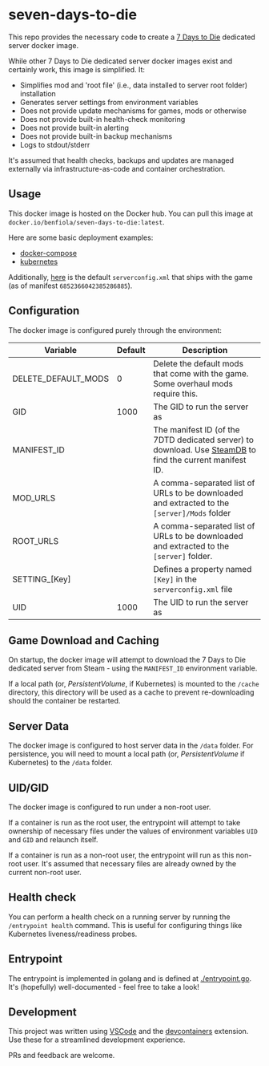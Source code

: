 # seven-days-to-die

This repo provides the necessary code to create a [7 Days to Die](https://7daystodie.com/) dedicated server docker image.

While other 7 Days to Die dedicated server docker images exist and certainly work, this image is simplified. It:

- Simplifies mod and 'root file' (i.e., data installed to server root folder) installation
- Generates server settings from environment variables
- Does not provide update mechanisms for games, mods or otherwise
- Does not provide built-in health-check monitoring
- Does not provide built-in alerting
- Does not provide built-in backup mechanisms
- Logs to stdout/stderr

It's assumed that health checks, backups and updates are managed externally via infrastructure-as-code and container orchestration.

## Usage

This docker image is hosted on the Docker hub. You can pull this image at `docker.io/benfiola/seven-days-to-die:latest`.

Here are some basic deployment examples:

- [docker-compose](./examples/docker-compose.yaml)
- [kubernetes](./examples/kubernetes.yaml)

Additionally, [here](./examples/default-serverconfig.xml) is the default `serverconfig.xml` that ships with the game (as of manifest `6852366042385286885`).

## Configuration

The docker image is configured purely through the environment:

| Variable            | Default | Description                                                                                                                                              |
| ------------------- | ------- | -------------------------------------------------------------------------------------------------------------------------------------------------------- |
| DELETE_DEFAULT_MODS | 0       | Delete the default mods that come with the game. Some overhaul mods require this.                                                                        |
| GID                 | 1000    | The GID to run the server as                                                                                                                             |
| MANIFEST_ID         |         | The manifest ID (of the 7DTD dedicated server) to download. Use [SteamDB](https://steamdb.info/depot/294422/manifests/) to find the current manifest ID. |
| MOD_URLS            |         | A comma-separated list of URLs to be downloaded and extracted to the `[server]/Mods` folder                                                              |
| ROOT_URLS           |         | A comma-separated list of URLs to be downloaded and extracted to the `[server]` folder.                                                                  |
| SETTING\_[Key]      |         | Defines a property named `[Key]` in the `serverconfig.xml` file                                                                                          |
| UID                 | 1000    | The UID to run the server as                                                                                                                             |

## Game Download and Caching

On startup, the docker image will attempt to download the 7 Days to Die dedicated server from Steam - using the `MANIFEST_ID` environment variable.

If a local path (or, _PersistentVolume_, if Kubernetes) is mounted to the `/cache` directory, this directory will be used as a cache to prevent re-downloading should the container be restarted.

## Server Data

The docker image is configured to host server data in the `/data` folder. For persistence, you will need to mount a local path (or, _PersistentVolume_ if Kubernetes) to the `/data` folder.

## UID/GID

The docker image is configured to run under a non-root user.

If a container is run as the root user, the entrypoint will attempt to take ownership of necessary files under the values of environment variables `UID` and `GID` and relaunch itself.

If a container is run as a non-root user, the entrypoint will run as this non-root user. It's assumed that necessary files are already owned by the current non-root user.

## Health check

You can perform a health check on a running server by running the `/entrypoint health` command. This is useful for configuring things like Kubernetes liveness/readiness probes.

## Entrypoint

The entrypoint is implemented in golang and is defined at [./entrypoint.go](./entrypoint.go). It's (hopefully) well-documented - feel free to take a look!

## Development

This project was written using [VSCode](https://code.visualstudio.com/) and the [devcontainers](https://marketplace.visualstudio.com/items?itemName=ms-vscode-remote.remote-containers) extension. Use these for a streamlined development experience.

PRs and feedback are welcome.
